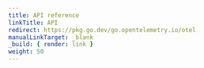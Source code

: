```yaml
---
title: API reference
linkTitle: API
redirect: https://pkg.go.dev/go.opentelemetry.io/otel
manualLinkTarget: _blank
_build: { render: link }
weight: 50
---
```

